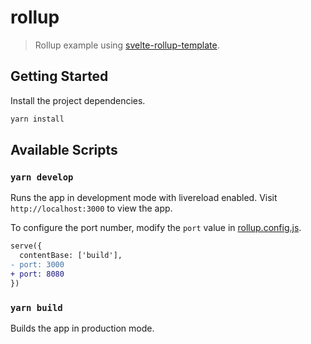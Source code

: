 # rollup

> Rollup example using [svelte-rollup-template](https://github.com/metonym/svelte-rollup-template).

## Getting Started

Install the project dependencies.

```bash
yarn install
```

## Available Scripts

### `yarn develop`

Runs the app in development mode with livereload enabled. Visit `http://localhost:3000` to view the app.

To configure the port number, modify the `port` value in [rollup.config.js](rollup.config.js#L48).

```diff
serve({
  contentBase: ['build'],
- port: 3000
+ port: 8080
})
```

### `yarn build`

Builds the app in production mode.
